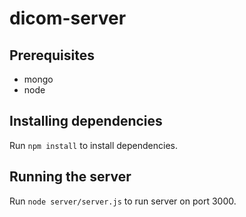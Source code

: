 # dicom-server

## Prerequisites

* mongo
* node

## Installing dependencies

Run `npm install` to install dependencies.

## Running the server

Run `node server/server.js` to run server on port 3000.


